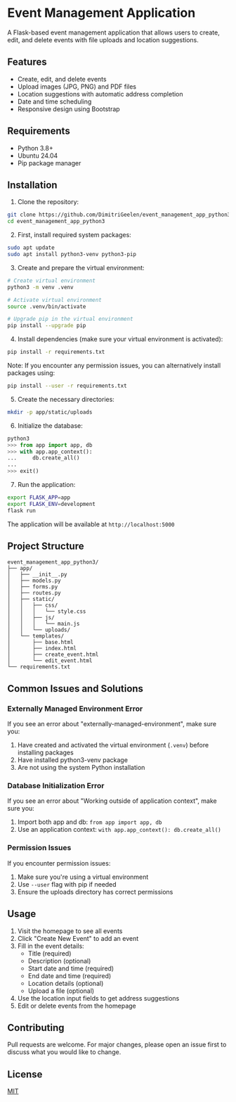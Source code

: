 # Event Management Application

A Flask-based event management application that allows users to create, edit, and delete events with file uploads and location suggestions.

## Features

- Create, edit, and delete events
- Upload images (JPG, PNG) and PDF files
- Location suggestions with automatic address completion
- Date and time scheduling
- Responsive design using Bootstrap

## Requirements

- Python 3.8+
- Ubuntu 24.04
- Pip package manager

## Installation

1. Clone the repository:
```bash
git clone https://github.com/DimitriGeelen/event_management_app_python3.git
cd event_management_app_python3
```

2. First, install required system packages:
```bash
sudo apt update
sudo apt install python3-venv python3-pip
```

3. Create and prepare the virtual environment:
```bash
# Create virtual environment
python3 -m venv .venv

# Activate virtual environment
source .venv/bin/activate

# Upgrade pip in the virtual environment
pip install --upgrade pip
```

4. Install dependencies (make sure your virtual environment is activated):
```bash
pip install -r requirements.txt
```

Note: If you encounter any permission issues, you can alternatively install packages using:
```bash
pip install --user -r requirements.txt
```

5. Create the necessary directories:
```bash
mkdir -p app/static/uploads
```

6. Initialize the database:
```python
python3
>>> from app import app, db
>>> with app.app_context():
...     db.create_all()
... 
>>> exit()
```

7. Run the application:
```bash
export FLASK_APP=app
export FLASK_ENV=development
flask run
```

The application will be available at `http://localhost:5000`

## Project Structure

```
event_management_app_python3/
├── app/
│   ├── __init__.py
│   ├── models.py
│   ├── forms.py
│   ├── routes.py
│   ├── static/
│   │   ├── css/
│   │   │   └── style.css
│   │   ├── js/
│   │   │   └── main.js
│   │   └── uploads/
│   └── templates/
│       ├── base.html
│       ├── index.html
│       ├── create_event.html
│       └── edit_event.html
└── requirements.txt
```

## Common Issues and Solutions

### Externally Managed Environment Error
If you see an error about "externally-managed-environment", make sure you:
1. Have created and activated the virtual environment (`.venv`) before installing packages
2. Have installed python3-venv package
3. Are not using the system Python installation

### Database Initialization Error
If you see an error about "Working outside of application context", make sure you:
1. Import both app and db: `from app import app, db`
2. Use an application context: `with app.app_context(): db.create_all()`

### Permission Issues
If you encounter permission issues:
1. Make sure you're using a virtual environment
2. Use `--user` flag with pip if needed
3. Ensure the uploads directory has correct permissions

## Usage

1. Visit the homepage to see all events
2. Click "Create New Event" to add an event
3. Fill in the event details:
   - Title (required)
   - Description (optional)
   - Start date and time (required)
   - End date and time (required)
   - Location details (optional)
   - Upload a file (optional)
4. Use the location input fields to get address suggestions
5. Edit or delete events from the homepage

## Contributing

Pull requests are welcome. For major changes, please open an issue first to discuss what you would like to change.

## License

[MIT](https://choosealicense.com/licenses/mit/)